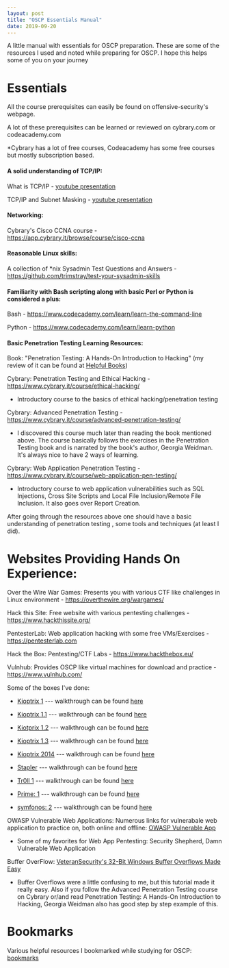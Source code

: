 ```yaml
---
layout: post
title: "OSCP Essentials Manual"
date: 2019-09-20
---
```


A little manual with essentials for OSCP preparation. These are some of the resources I used and noted while preparing for OSCP. I hope this helps some of you on your journey

# Essentials

All the course prerequisites can easily be found on offensive-security's webpage.

A lot of these prerequisites can be learned or reviewed on cybrary.com or codeacademy.com
  
  *Cybrary has a lot of free courses, Codeacademy has some free courses but mostly subscription based.

#### A solid understanding of TCP/IP:
What is TCP/IP - [youtube presentation](https://www.youtube.com/watch?v=PpsEaqJV_A0)

TCP/IP and Subnet Masking - [youtube presentation](https://www.youtube.com/watch?v=EkNq4TrHP_U)

#### Networking: 

Cybrary's Cisco CCNA course - https://app.cybrary.it/browse/course/cisco-ccna

#### Reasonable Linux skills:

A collection of *nix Sysadmin Test Questions and Answers - https://github.com/trimstray/test-your-sysadmin-skills

#### Familiarity with Bash scripting along with basic Perl or Python is considered a plus:

Bash - https://www.codecademy.com/learn/learn-the-command-line

Python - https://www.codecademy.com/learn/learn-python

#### Basic Penetration Testing Learning Resources:

Book: "Penetration Testing: A Hands-On Introduction to Hacking" (my review of it can be found at [Helpful Books](https://github.com/lifesfun101/Offensive-Security/blob/master/Helpful%20Material/Helpful%20Books.md))

Cybrary: Penetration Testing and Ethical Hacking - https://www.cybrary.it/course/ethical-hacking/
          
   * Introductory course to the basics of ethical hacking/penetration testing

Cybrary: Advanced Penetration Testing - https://www.cybrary.it/course/advanced-penetration-testing/
          
   * I discovered this course much later than reading the book mentioned above. 
            The course basically follows the exercises in the Penetration Testing book 
            and is narrated by the book's author, Georgia Weidman. It's always nice to have 2 ways of learning.

Cybrary: Web Application Penetration Testing - https://www.cybrary.it/course/web-application-pen-testing/
          
   * Introductory course to web application vulnerabilities such as SQL Injections, Cross Site Scripts and 
            Local File Inclusion/Remote File Inclusion. It also goes over Report Creation.

After going through the resources above one should have a basic understanding of penetration testing , some tools and techniques (at least I did).

# Websites Providing Hands On Experience:

Over the Wire War Games: Presents you with various CTF like challenges in Linux environment - https://overthewire.org/wargames/

Hack this Site: Free website with various pentesting challenges - https://www.hackthissite.org/

PentesterLab: Web application hacking with some free VMs/Exercises - https://pentesterlab.com

Hack the Box: Pentesting/CTF Labs - https://www.hackthebox.eu/

Vulnhub: Provides OSCP like virtual machines for download and practice - https://www.vulnhub.com/

   Some of the boxes I've done: 
      
   *   [Kioptrix 1](https://www.vulnhub.com/entry/kioptrix-level-1-1,22/)    --- walkthrough can be found [here](https://lifesfun101.github.io/2019/08/29/kioptrix-1-walkthrough.html)
        
   *   [Kioptrix 1.1](https://www.vulnhub.com/entry/kioptrix-level-11-2,23/) --- walkthrough can be found [here](https://lifesfun101.github.io/2019/08/30/kioptrix-1.1-walkthrough.html)
       
   *   [Kiotprix 1.2](https://www.vulnhub.com/entry/kioptrix-level-12-3,24/) --- walkthrough can be found [here](https://lifesfun101.github.io/2019/09/02/kioptrix-1.2-walkthrough.html)
        
   *   [Kioptrix 1.3](https://www.vulnhub.com/entry/kioptrix-level-13-4,25/) --- walkthrough can be found [here](https://lifesfun101.github.io/2019/09/05/kioptrix-1.3-walkthrough.html)
        
   *   [Kioptrix 2014](https://www.vulnhub.com/entry/kioptrix-2014-5,62/) --- walkthrough can be found [here](https://lifesfun101.github.io/2019/09/06/kioptrix-5-walkthrough.html)
        
   *   [Stapler](https://www.vulnhub.com/entry/stapler-1,150/)  --- walkthrough can be found [here](https://github.com/lifesfun101/Offensive-Security/blob/master/Walkthroughs/Stapler/Stapler_Walkthrough.md)
        
   *   [Tr0ll 1](https://www.vulnhub.com/entry/tr0ll-1,100/) --- walkthrough can be found [here](https://lifesfun101.github.io/2019/09/17/Tr0ll_1-walkthrough.html)
     
   *   [Prime: 1](https://www.vulnhub.com/entry/prime-1,358/) --- walkthrough can be found [here](https://lifesfun101.github.io/2019/09/15/Prime_1-walkthrough.html)
   
   *   [symfonos: 2](https://www.vulnhub.com/entry/symfonos-2,331/)   --- walkthrough can be found [here](https://lifesfun101.github.io/2019/09/09/Symphonos2-walkthrough.html)
                                   

OWASP Vulnerable Web Applications: Numerous links for vulnerabale web application to practice on, both online and offline: [OWASP Vulnerable App](https://www.owasp.org/index.php/OWASP_Vulnerable_Web_Applications_Directory_Project)
      
   * Some of my favorites for Web App Pentesting: Security Shepherd, Damn Vulnerable Web Application
 
Buffer OverFlow: [VeteranSecurity's 32-Bit Windows Buffer Overflows Made Easy](https://veteransec.com/2018/09/10/32-bit-windows-buffer-overflows-made-easy/)

   * Buffer Overflows were a little confusing to me, but this tutorial made it really easy. 
      Also if you follow the Advanced Penetration Testing course on Cybrary 
      or/and read Penetration Testing: A Hands-On Introduction to Hacking, 
      Georgia Weidman also has good step by step example of this.
 
# Bookmarks

Various helpful resources I bookmarked while studying for OSCP: [bookmarks](https://github.com/lifesfun101/Offensive-Security/raw/master/Helpful%20Material/OSCP_bookmarks.html) 

